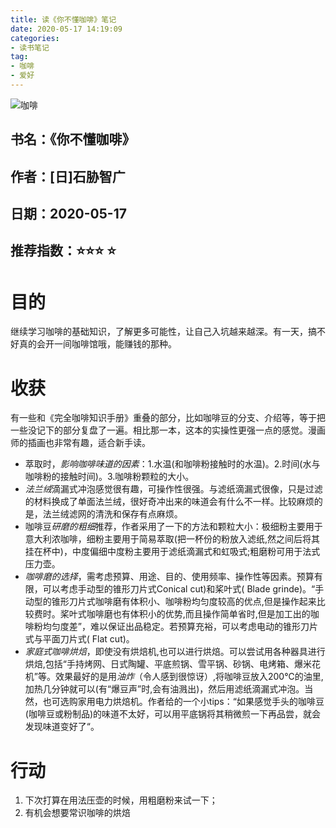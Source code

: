 ```yaml
---
title: 读《你不懂咖啡》笔记
date: 2020-05-17 14:19:09
categories:
- 读书笔记
tag:
- 咖啡
- 爱好
--- 
```


![](https://tva1.sinaimg.cn/large/007S8ZIlgy1gevfo7rs7sj30zk0lc0u7.jpg "咖啡")

## 书名：《你不懂咖啡》
## 作者：[日]石胁智广
## 日期：2020-05-17
## 推荐指数：⭐️⭐️⭐️ ⭐️

# 目的
继续学习咖啡的基础知识，了解更多可能性，让自己入坑越来越深。有一天，搞不好真的会开一间咖啡馆哦，能赚钱的那种。

# 收获
   有一些和《完全咖啡知识手册》重叠的部分，比如咖啡豆的分支、介绍等，等于把一些没记下的部分复盘了一遍。相比那一本，这本的实操性更强一点的感觉。漫画师的插画也非常有趣，适合新手读。

- 萃取时，*影响咖啡味道的因素*：1.水温(和咖啡粉接触时的水温)。2.时间(水与咖啡粉的接触时间)。3.咖啡粉颗粒的大小。
- *法兰绒*滴漏式冲泡感觉很有趣，可操作性很强。与滤纸滴漏式很像，只是过滤的材料换成了单面法兰绒，很好奇冲出来的味道会有什么不一样。比较麻烦的是，法兰绒滤网的清洗和保存有点麻烦。
- 咖啡豆*研磨的粗细*推荐，作者采用了一下的方法和颗粒大小：极细粉主要用于意大利浓咖啡，细粉主要用于简易萃取(把一杯份的粉放入滤纸,然之间后将其挂在杯中)，中度偏细中度粉主要用于滤纸滴漏式和虹吸式;粗磨粉可用于法式压力壶。
- *咖啡磨的选择*，需考虑预算、用途、目的、使用频率、操作性等因素。预算有限，可以考虑手动型的锥形刀片式Conical cut)和桨叶式( Blade grinde)。“手动型的锥形刀片式咖啡磨有体积小、咖啡粉均匀度较高的优点,但是操作起来比较费时。桨叶式咖啡磨也有体积小的优势,而且操作简单省时,但是加工出的咖啡粉均匀度差”，难以保证出品稳定。若预算充裕，可以考虑电动的锥形刀片式与平面刀片式( Flat cut)。
- *家庭式咖啡烘焙*，即使没有烘焙机,也可以进行烘焙。可以尝试用各种器具进行烘焙,包括“手持烤网、日式陶罐、平底煎锅、雪平锅、砂锅、电烤箱、爆米花机”等。效果最好的是用*油炸*（令人感到很惊讶）,将咖啡豆放入200℃的油里,加热几分钟就可以(有“爆豆声”时,会有油溅出)，然后用滤纸滴漏式冲泡。当然，也可选购家用电力烘焙机。作者给的一个小tips：“如果感觉手头的咖啡豆(咖啡豆或粉制品)的味道不太好，可以用平底锅将其稍微煎一下再品尝，就会发现味道变好了“。

# 行动
1. 下次打算在用法压壶的时候，用粗磨粉来试一下；
2. 有机会想要常识咖啡的烘焙






